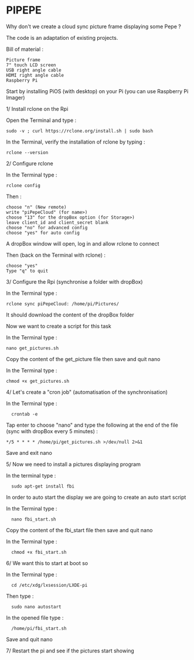 # PIPEPE

Why don't we create a cloud sync picture frame displaying some Pepe ?

The code is an adaptation of existing projects. 

Bill of material :

    Picture frame
    7" touch LCD screen
    USB right angle cable
    HDMI right angle cable
    Raspberry Pi


Start by installing PiOS (with desktop) on your Pi (you can use Raspberry Pi Imager) 


1/ Install rclone on the Rpi

  Open the Terminal and type :
  
    sudo -v ; curl https://rclone.org/install.sh | sudo bash
  
  In the Terminal, verify the installation of rclone by typing :
  
    rclone --version
  
  
 2/ Configure rclone 
 
  In the Terminal type :
  
    rclone config 
    
  Then :
  
    choose "n" (New remote)
    write "piPepeCloud" (for name>)
    choose "13" for the dropBox option (for Storage>)
    leave client_id and client_secret blank
    choose "no" for advanced config
    choose "yes" for auto config
    
  A dropBox window will open, log in and allow rclone to connect
  
  Then (back on the Terminal with rclone) :
  
    choose "yes"
    Type "q" to quit
    
    
 3/ Configure the Rpi (synchronise a folder with dropBox)
 
  In the Terminal type :
  
    rclone sync piPepeCloud: /home/pi/Pictures/
    
  It should download the content of the dropBox folder
  
  Now we want to create a script for this task
  
  In the Terminal type :
  
    nano get_pictures.sh
    
  Copy the content of the get_picture file then save and quit nano
  
  In the Terminal type :
  
    chmod +x get_pictures.sh
    
    
  4/ Let's create a "cron job" (automatisation of the synchronisation)  
  
   In the Terminal type :
    
      crontab -e 
      
   Tap enter to choose "nano" and type the following at the end of the file (sync with dropBox every 5 minutes) :
    
    */5 * * * * /home/pi/get_pictures.sh >/dev/null 2>&1
    
   Save and exit nano
    
    
  5/ Now we need to install a pictures displaying program 
  
   In the terminal type :
    
      sudo apt-get install fbi
      
   In order to auto start the display we are going to create an auto start script
    
   In the Terminal type :
    
      nano fbi_start.sh
      
   Copy the content of the fbi_start file then save and quit nano
    
   In the Terminal type :
  
      chmod +x fbi_start.sh
      
    
  6/ We want this to start at boot so
  
   In the Terminal type :
    
      cd /etc/xdg/lxsession/LXDE-pi
      
   Then type :
    
      sudo nano autostart 
      
   In the opened file type :
    
      /home/pi/fbi_start.sh 
      
   Save and quit nano 
    
    
  7/ Restart the pi and see if the pictures start showing 
    
      
      
    
    



    
 
 
    
    
    
    
    
  
  
    
    
    
  
    
    
  
    
    
    
    
    
    
    
 
 

